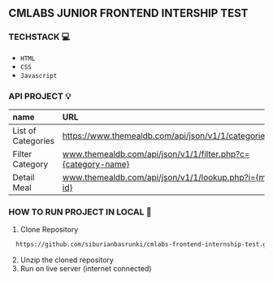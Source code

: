 ## CMLABS JUNIOR FRONTEND INTERSHIP TEST

### TECHSTACK 💻
- `HTML`
- `CSS`
- `Javascript`

### API PROJECT 💡
| name          | URL | Type             |
| :------------ | :------ | :---------------- |
| List of Categories | https://www.themealdb.com/api/json/v1/1/categories.php | `Required` |
| Filter Category         | www.themealdb.com/api/json/v1/1/filter.php?c={category-name}    | `Required`           |
| Detail Meal         | www.themealdb.com/api/json/v1/1/lookup.php?i={meal-id}    | `Required`            |


### HOW TO RUN PROJECT IN LOCAL 🚀
1. Clone Repository
```bash
  https://github.com/siburianbasrunki/cmlabs-frontend-internship-test.git
```
2. Unzip the cloned repository
3. Run on live server (internet connected)
